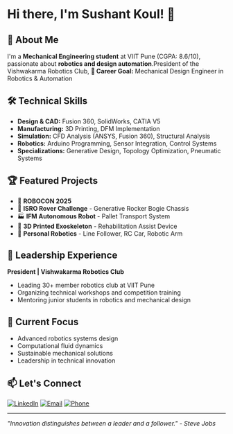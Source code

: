 # Hi there, I'm Sushant Koul! 👋

## 🚀 About Me
I'm a **Mechanical Engineering student** at VIIT Pune (CGPA: 8.6/10), passionate about **robotics and design automation**.President of the Vishwakarma Robotics Club,
**🎯 Career Goal:** Mechanical Design Engineer in Robotics & Automation

## 🛠️ Technical Skills
- **Design & CAD:** Fusion 360, SolidWorks, CATIA V5
- **Manufacturing:** 3D Printing, DFM Implementation  
- **Simulation:** CFD Analysis (ANSYS, Fusion 360), Structural Analysis
- **Robotics:** Arduino Programming, Sensor Integration, Control Systems
- **Specializations:** Generative Design, Topology Optimization, Pneumatic Systems

## 🏆 Featured Projects
- 🏀 **ROBOCON 2025** 
- 🚀 **ISRO Rover Challenge** - Generative Rocker Bogie Chassis  
- 🏭 **IFM Autonomous Robot** - Pallet Transport System
- 🦾 **3D Printed Exoskeleton** - Rehabilitation Assist Device
- 🤖 **Personal Robotics** - Line Follower, RC Car, Robotic Arm

## 💼 Leadership Experience
**President | Vishwakarma Robotics Club**
- Leading 30+ member robotics club at VIIT Pune
- Organizing technical workshops and competition training
- Mentoring junior students in robotics and mechanical design

## 🎯 Current Focus
- Advanced robotics systems design
- Computational fluid dynamics
- Sustainable mechanical solutions
- Leadership in technical innovation

## 📫 Let's Connect
[![LinkedIn](https://img.shields.io/badge/-LinkedIn-0077B5?style=flat&logo=linkedin&logoColor=white)](https://www.linkedin.com/in/koul-sushant-2a63082a8/)
[![Email](https://img.shields.io/badge/-Email-D14836?style=flat&logo=gmail&logoColor=white)](mailto:sushantkoul07@gmail.com)
[![Phone](https://img.shields.io/badge/-Phone-4285F4?style=flat&logo=phone&logoColor=white)](tel:+919541832817)

---
*"Innovation distinguishes between a leader and a follower." - Steve Jobs*
